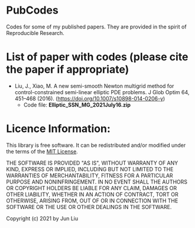 # PubCodes
Codes for some of my published papers. They are provided in the spirit of Reproducible Research.

# List of paper with codes (please cite the paper if appropriate)
- Liu, J., Xiao, M. A new semi-smooth Newton multigrid method for control-constrained semi-linear elliptic PDE problems. J Glob Optim 64, 451–468 (2016). (https://doi.org/10.1007/s10898-014-0206-y) 
  - Code file: **Elliptic_SSN_MG_2021July16.zip**


# Licence Information: 

This library is free software. 
It can be redistributed and/or modified under the terms of the [MIT License](https://opensource.org/licenses/MIT).

THE SOFTWARE IS PROVIDED "AS IS", WITHOUT WARRANTY OF ANY KIND, EXPRESS OR IMPLIED, 
INCLUDING BUT NOT LIMITED TO THE WARRANTIES OF MERCHANTABILITY, FITNESS FOR A PARTICULAR PURPOSE AND NONINFRINGEMENT. 
IN NO EVENT SHALL THE AUTHORS OR COPYRIGHT HOLDERS BE LIABLE FOR ANY CLAIM, DAMAGES OR OTHER LIABILITY, 
WHETHER IN AN ACTION OF CONTRACT, TORT OR OTHERWISE, ARISING FROM, OUT OF OR IN CONNECTION WITH THE SOFTWARE 
OR THE USE OR OTHER DEALINGS IN THE SOFTWARE.

Copyright (c) 2021 by Jun Liu
